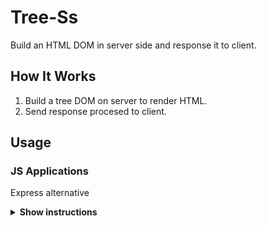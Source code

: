 # Tree-Ss
Build an HTML DOM in server side and response it to client.

## How It Works

1. Build a tree DOM on server to render HTML.
2. Send response procesed to client.

## Usage

### JS Applications

Express alternative

<details><summary><b>Show instructions</b></summary>

1. Install by npm:

    ```sh
    $ npm install trees
    ```

</details>
